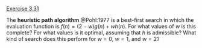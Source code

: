 [Exercise 3.31](ex_31/)

The **heuristic path algorithm** @Pohl:1977 is a best-first search in which the evaluation function
is $f(n) =
(2-w)g(n) + wh(n)$. For what values of $w$ is this complete? For what
values is it optimal, assuming that $h$ is admissible? What kind of
search does this perform for $w=0$, $w=1$, and $w=2$?

